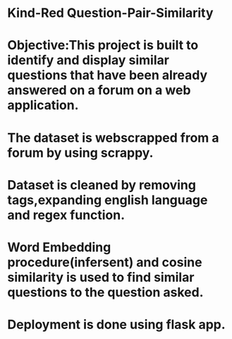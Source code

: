 # Kind-Red Question-Pair-Similarity
# Objective:This project is built to identify and display similar questions that have been already answered on a forum on a web   application. 
# The dataset is webscrapped from a forum by using scrappy.
# Dataset is cleaned by removing tags,expanding english language and regex function.
# Word Embedding procedure(infersent) and cosine similarity is used to find similar questions to the question asked.
# Deployment is done using flask app.
